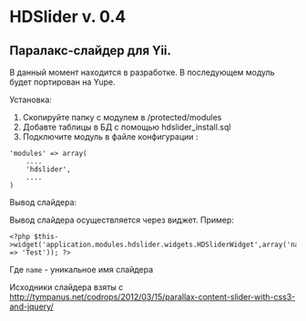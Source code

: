 HDSlider v. 0.4
========
Паралакс-слайдер для Yii.
-------------------------
В данный момент находится в разработке.
В последующем модуль будет портирован на Yupe.

Установка:

 1. Скопируйте папку с модулем в /protected/modules
 2. Добавте таблицы в БД с помощью hdslider_install.sql
 3. Подключите модуль в файле конфигурации :

```
'modules' => array(
    ....
    'hdslider',
    ....
)
```
 Вывод слайдера:
 
 Вывод слайдера осуществляется через виджет.
 Пример:
 
 ```
<?php $this->widget('application.modules.hdslider.widgets.HDSliderWidget',array('name' => 'Test')); ?>
 ```

Где `name` - уникальное имя слайдера


Исходники слайдера взяты с <http://tympanus.net/codrops/2012/03/15/parallax-content-slider-with-css3-and-jquery/>
